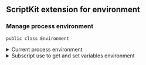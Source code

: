 ## ScriptKit extension for environment


### Manage process environment

`public class Environment`

<details>
<summary>Current process environment</summary>

`public var current:[String:String] = ProcessInfo.processInfo.environment`
</details>

<details>
<summary>Subscript use to get and set variables environment</summary>

`public subscript(_ pKey:String) -> String?`

 Trensmit to the sub-process by `Shell` object

 - Parameter:
   - pKey: Variable name
</details>


